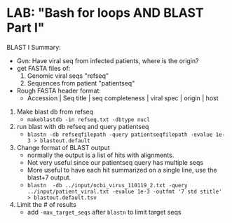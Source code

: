 # LAB: "Bash for loops AND BLAST Part I"
BLAST I Summary:
- Gvn: Have viral seq from infected patients, where is the origin?  
- get FASTA files of:  
    1. Genomic viral seqs "refseq"    
    2. Sequences from patient "patientseq"  
- Rough FASTA header format:  
  - Accession | Seq title | seq completeness | viral spec | origin | host  
1. Make blast db from refseq
    - `makeblastdb -in refseq.txt -dbtype nucl`
2. run blast with db refseq and query patientseq
    - `blastn -db refseqfilepath -query patientseqfilepath -evalue 1e-3 > blastout.default`
3. Change format of BLAST output  
    - normally the output is a list of hits with alignments.
    - Not very useful since our patientseq query has multiple seqs
    - More useful to have each hit summarized on a single line, use the blast+7 output.
    - `blastn  -db ../input/ncbi_virus_110119_2.txt -query ../input/patient_viral.txt -evalue 1e-3 -outfmt '7 std stitle' > blastout.default.tsv`
4. Limit the # of results
    - add `-max_target_seqs` after `blastn` to limit target seqs
